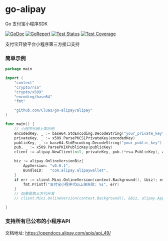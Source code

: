 # go-alipay #
Go 支付宝小程序SDK

[![GoDoc](https://img.shields.io/static/v1?label=godoc&message=reference&color=blue)](https://pkg.go.dev/github.com/Cluas/go-alipay)
[![GoReport](https://goreportcard.com/badge/github.com/Cluas/go-alipay)](https://goreportcard.com/report/github.com/Cluas/go-alipay)
[![Test Status](https://github.com/Cluas/go-alipay/workflows/tests/badge.svg)](https://github.com/Cluas/go-alipay/actions?query=workflow%3Atests)
[![Test Coverage](https://codecov.io/gh/Cluas/go-alipay/branch/master/graph/badge.svg)](https://codecov.io/gh/Cluas/go-alipay)


支付宝开放平台小程序第三方接口支持

### 简单示例
```go
package main

import (
	"context"
	"crypto/rsa"
	"crypto/x509"
	"encoding/base64"
	"fmt"

	"github.com/Cluas/go-alipay/alipay"
)

func main() {
	// 小程序代码上架示例
	encodedKey, _ := base64.StdEncoding.DecodeString("your_private_key")
	privateKey, _ := x509.ParsePKCS1PrivateKey(encodedKey)
	publicKey, _ := base64.StdEncoding.DecodeString("your_public_key")
	pub, _ := x509.ParsePKIXPublicKey(publicKey)
	client := alipay.NewClient(nil, privateKey, pub.(*rsa.PublicKey), alipay.AppID("your_app_id"))

	biz := alipay.OnlineVersionBiz{
		AppVersion: "v0.0.1",
		BundleID:   "com.alipay.alipaywallet",
	}
	if err := client.Mini.OnlineVersion(context.Background(), &biz); err != nil {
		fmt.Printf("支付宝小程序代码上架失败: %s", err)
	}
	// 如果是第三方代开发
	// client.Mini.OnlineVersion(context.Background(), &biz, alipay.AppAuthToken(token))

}
```
### 支持所有已公布的小程序API
文档地址: https://opendocs.alipay.com/apis/api_49/



